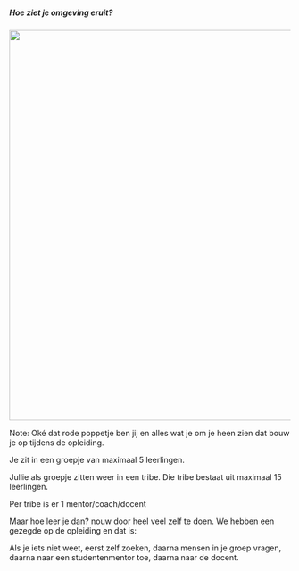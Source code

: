 ##### Hoe ziet je omgeving eruit? 


<img src="./pictures/communitie_student.png" height="auto" width="700px" style="padding-bottom:0px;">


Note:
Oké dat rode poppetje ben jij en alles wat je om je heen zien dat bouw je op tijdens de opleiding.

Je zit in een groepje van maximaal 5 leerlingen. 

Jullie als groepje zitten weer in een tribe. Die tribe bestaat uit maximaal 15 leerlingen.

Per tribe is er 1 mentor/coach/docent

Maar hoe leer je dan? nouw door heel veel zelf te doen. 
We hebben een gezegde op de opleiding en dat is:

Als je iets niet weet, eerst zelf zoeken, daarna mensen in je groep vragen, daarna naar een studentenmentor toe, daarna naar de docent.

